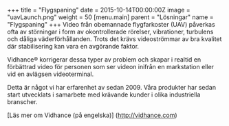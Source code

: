 +++
title = "Flygspaning"
date = 2015-10-14T00:00:00Z
image = "uavLaunch.png"
weight = 50
[menu.main]
parent = "Lösningar"
name = "Flygspaning"
+++
Video från obemannade flygfarkoster (UAV) påverkas ofta av störningar i form av okontrollerade rörelser, vibrationer, turbulens och dåliga väderförhållanden. Trots det krävs videoströmmar av bra kvalitet där stabilisering kan vara en avgörande faktor.

Vidhance® korrigerar dessa typer av problem och skapar i realtid en förbättrad video för personen som ser videon inifrån en markstation eller vid en avlägsen videoterminal.

Detta är något vi har erfarenhet av sedan 2009. Våra produkter har sedan start utvecklats i samarbete med krävande kunder i olika industriella branscher.

[Läs mer om Vidhance (på engelska)] (http://vidhance.com)
